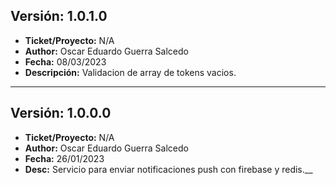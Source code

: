 ## Versión: 1.0.1.0
- __Ticket/Proyecto:__ N/A
- __Author:__ Oscar Eduardo Guerra Salcedo 
- __Fecha:__ 08/03/2023
- __Descripción:__ Validacion de array de tokens vacios.
--------

## Versión: 1.0.0.0
- __Ticket/Proyecto:__ N/A
- __Author:__ Oscar Eduardo Guerra Salcedo 
- __Fecha:__ 26/01/2023
- __Desc:__ Servicio para enviar notificaciones push con firebase y redis.__
